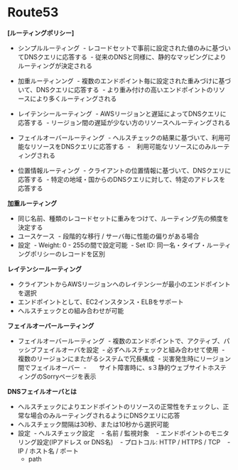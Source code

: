 # Route53

**[ルーティングポリシー]**

- シンプルルーティング
  - レコードセットで事前に設定された値のみに基づいてDNSクエリに応答する
  - 従来のDNSと同様に、静的なマッピングによりルーティングが決定される
  
- 加重ルーティンング
  - 複数のエンドポイント毎に設定された重みづけに基づいて、DNSクエリに応答する
  - より重み付けの高いエンドポイントのリソースにより多くルーティングされる
  
- レイテンシールーティング
  - AWSリージョンと遅延によってDNSクエリに応答する
  - リージョン間の遅延が少ない方のリソースへルーティングされる

- フェイルオーバールーティング
  - ヘルスチェックの結果に基づいて、利用可能なリソースをDNSクエリに応答する
  -　利用可能なリソースにのみルーティングされる

- 位置情報ルーティング
  - クライアントの位置情報に基づいて、DNSクエリに応答する
  - 特定の地域・国からのDNSクエリに対して、特定のアドレスを応答する
  
**加重ルーティング**

- 同じ名前、種類のレコードセットに重みをつけて、ルーティング先の頻度を決定する
- ユースケース
  - 段階的な移行 / サーバ毎に性能の偏りがある場合
- 設定
  - Weight: 0 - 255の間で設定可能
  - Set ID: 同一名・タイプ・ルーティングポリシーのレコードを区別
 
**レイテンシールーティング** 

- クライアントからAWSリージョンへのレイテンシーが最小のエンドポイントを選択
- エンドポイントとして、EC2インスタンス・ELBをサポート
- ヘルスチェックとの組み合わせが可能

**フェイルオーバールーティング**

- フェイルオーバールーティング
  - 複数のエンドポイントで、アクティブ、パッシブフェイルオーバを設定
  - 必ずヘルスチェックと組み合わせて使用
  - 複数のリージョンにまたがるシステムで冗長構成
  - 災害発生時にリージョン間でフェイルオーバー
  -　　サイト障害時に、s３静的ウェブサイトホスティングのSorryページを表示
 
 
**DNSフェイルオーバとは**

- ヘルスチェックによりエンドポイントのリソースの正常性をチェックし、正常な場合のみルーティングされるようにDNSクエリに応答
- ヘルスチェック間隔は30秒、または10秒から選択可能
- 設定
  - ヘルスチェック設定
    - 名前 / 監視対象
    - エンドポイントのモニタリング設定(IPアドレス or DNS名)
    - プロトコル: HTTP / HTTPS / TCP
    - IP / ホスト名 / ポート
    - path
    
